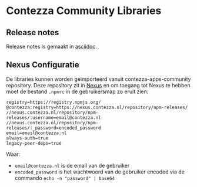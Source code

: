 # Contezza Community Libraries

## Release notes

Release notes is gemaakt in [asciidoc](docs/src/docs/asciidoc/contezza-apps-community.adoc).

## Nexus Configuratie

De libraries kunnen worden geïmporteerd vanuit contezza-apps-community repository. Deze repository zit in [Nexus](https://nexus.contezza.nl) en om toegang tot Nexus te hebben moet de bestand `.npmrc` in de gebruikersmap zo eruit zien:

```
registry=https://registry.npmjs.org/
@contezza:registry=https://nexus.contezza.nl/repository/npm-releases/
//nexus.contezza.nl/repository/npm-releases/:username=email@contezza.nl
//nexus.contezza.nl/repository/npm-releases/:_password=encoded_password
email=email@contezza.nl
always-auth=true
legacy-peer-deps=true
```

Waar:
* `email@contezza.nl` is de email van de gebruiker
* `encoded_password` is het wachtwoord van de gebruiker encoded via de commando `echo -n "password" | base64`
